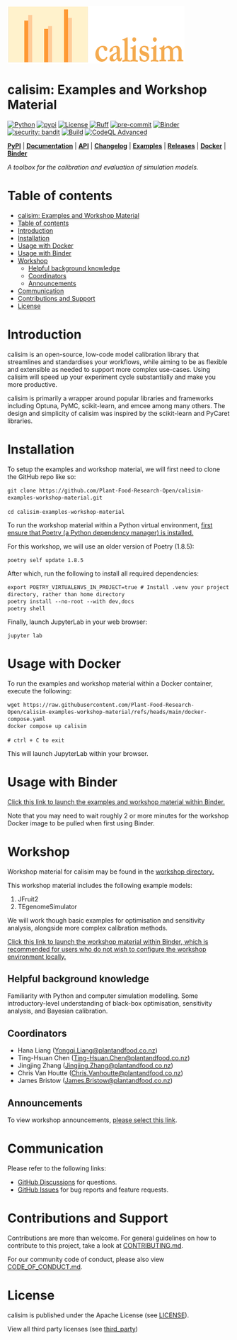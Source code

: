 <div align="left"><img src="https://raw.githubusercontent.com/Plant-Food-Research-Open/calisim/main/docs/assets/calisim_logo.png" width="400" height="130"/></div>

# calisim: Examples and Workshop Material

[![Python](https://img.shields.io/badge/python-3.10%20%7C%203.11%20%7C%203.12-blue)](https://www.python.org)
[![pypi](https://img.shields.io/pypi/v/calisim.svg)](https://pypi.python.org/pypi/calisim)
[![License](https://img.shields.io/badge/License-Apache_2.0-blue.svg)](https://opensource.org/licenses/Apache-2.0)
[![Ruff](https://img.shields.io/endpoint?url=https://raw.githubusercontent.com/astral-sh/ruff/main/assets/badge/v2.json)](https://github.com/astral-sh/ruff)
[![pre-commit](https://img.shields.io/badge/pre--commit-enabled-brightgreen?logo=pre-commit)](https://github.com/pre-commit/pre-commit)
[![Binder](https://mybinder.org/badge_logo.svg)](https://mybinder.org/v2/gh/Plant-Food-Research-Open/calisim-examples-workshop-material.git/HEAD)
[![security: bandit](https://img.shields.io/badge/security-bandit-yellow.svg)](https://github.com/PyCQA/bandit)
[![Build](https://github.com/Plant-Food-Research-Open/calisim-examples-workshop-material/actions/workflows/build.yaml/badge.svg?branch=main)](https://github.com/Plant-Food-Research-Open/calisim-examples-workshop-material/actions/workflows/build.yaml)
[![CodeQL Advanced](https://github.com/Plant-Food-Research-Open/calisim-examples-workshop-material/actions/workflows/codeql.yaml/badge.svg?branch=main)](https://github.com/Plant-Food-Research-Open/calisim-examples-workshop-material/actions/workflows/codeql.yaml)

[**PyPI**](https://pypi.python.org/pypi/calisim)
| [**Documentation**](https://calisim-examples-workshop-material.readthedocs.io)
| [**API**](https://calisim.readthedocs.io/en/latest/api_reference/index.html)
| [**Changelog**](https://calisim.readthedocs.io/en/latest/changelogs/changelog.html)
| [**Examples**](https://github.com/Plant-Food-Research-Open/calisim/tree/main/examples)
| [**Releases**](https://github.com/Plant-Food-Research-Open/calisim/releases)
| [**Docker**](https://github.com/Plant-Food-Research-Open/calisim/pkgs/container/calisim)
| [**Binder**](https://mybinder.org/v2/gh/Plant-Food-Research-Open/calisim-examples-workshop-material.git/HEAD)

*A toolbox for the calibration and evaluation of simulation models.*

# Table of contents

- [calisim: Examples and Workshop Material](#calisim-examples-and-workshop-material)
- [Table of contents](#table-of-contents)
- [Introduction](#introduction)
- [Installation](#installation)
- [Usage with Docker](#usage-with-docker)
- [Usage with Binder](#usage-with-binder)
- [Workshop](#workshop)
  - [Helpful background knowledge](#helpful-background-knowledge)
  - [Coordinators](#coordinators)
  - [Announcements](#announcements)
- [Communication](#communication)
- [Contributions and Support](#contributions-and-support)
- [License](#license)

# Introduction

calisim is an open-source, low-code model calibration library that streamlines and standardises your workflows, while aiming to be as flexible and extensible as needed to support more complex use-cases. Using calisim will speed up your experiment cycle substantially and make you more productive.

calisim is primarily a wrapper around popular libraries and frameworks including Optuna, PyMC, scikit-learn, and emcee among many others. The design and simplicity of calisim was inspired by the scikit-learn and PyCaret libraries.

# Installation

To setup the examples and workshop material, we will first need to clone the GitHub repo like so:

```
git clone https://github.com/Plant-Food-Research-Open/calisim-examples-workshop-material.git

cd calisim-examples-workshop-material
```

To run the workshop material within a Python virtual environment, [first ensure that Poetry (a Python dependency manager) is installed.](https://python-poetry.org/docs)

For this workshop, we will use an older version of Poetry (1.8.5):

```
poetry self update 1.8.5
```

After which, run the following to install all required dependencies:

```
export POETRY_VIRTUALENVS_IN_PROJECT=true # Install .venv your project directory, rather than home directory
poetry install --no-root --with dev,docs
poetry shell
```

Finally, launch JupyterLab in your web browser:

```
jupyter lab
```

# Usage with Docker

To run the examples and workshop material within a Docker container, execute the following:

```
wget https://raw.githubusercontent.com/Plant-Food-Research-Open/calisim-examples-workshop-material/refs/heads/main/docker-compose.yaml
docker compose up calisim

# ctrl + C to exit
```

This will launch JupyterLab within your browser.

# Usage with Binder

[Click this link to launch the examples and workshop material within Binder.](https://mybinder.org/v2/gh/Plant-Food-Research-Open/calisim-examples-workshop-material.git/HEAD)

Note that you may need to wait roughly 2 or more minutes for the workshop Docker image to be pulled when first using Binder.

# Workshop

Workshop material for calisim may be found in the [workshop directory.](workshop)

This workshop material includes the following example models:

1. JFruit2
2. TEgenomeSimulator

We will work though basic examples for optimisation and sensitivity analysis, alongside more complex calibration methods.

[Click this link to launch the workshop material within Binder, which is recommended for users who do not wish to configure the workshop environment locally.](https://mybinder.org/v2/gh/Plant-Food-Research-Open/calisim-examples-workshop-material.git/HEAD)

## Helpful background knowledge

Familiarity with Python and computer simulation modelling. Some introductory-level understanding of black-box optimisation, sensitivity analysis, and Bayesian calibration.

## Coordinators

- Hana Liang (Yongqi.Liang@plantandfood.co.nz)
- Ting-Hsuan Chen (Ting-Hsuan.Chen@plantandfood.co.nz)
- Jingjing Zhang (Jingjing.Zhang@plantandfood.co.nz)
- Chris Van Houtte (Chris.Vanhoutte@plantandfood.co.nz)
- James Bristow (James.Bristow@plantandfood.co.nz)

## Announcements

To view workshop announcements, [please select this link](https://github.com/Plant-Food-Research-Open/calisim-examples-workshop-material/tree/main/docs/source/communications_community/announcements.md).

# Communication

Please refer to the following links:

- [GitHub Discussions] for questions.
- [GitHub Issues] for bug reports and feature requests.

[GitHub Discussions]: https://github.com/Plant-Food-Research-Open/calisim-examples-workshop-material/discussions
[GitHub issues]: https://github.com/Plant-Food-Research-Open/calisim-examples-workshop-material/issues

# Contributions and Support

Contributions are more than welcome. For general guidelines on how to contribute to this project, take a look at [CONTRIBUTING.md](https://github.com/Plant-Food-Research-Open/calisim-examples-workshop-material/tree/main/CONTRIBUTING.md).

For our community code of conduct, please also view [CODE_OF_CONDUCT.md](https://github.com/Plant-Food-Research-Open/calisim-examples-workshop-material/tree/main/CODE_OF_CONDUCT.md).

# License

calisim is published under the Apache License (see [LICENSE](https://github.com/Plant-Food-Research-Open/calisim-examples-workshop-material/tree/main/LICENSE)).

View all third party licenses (see [third_party](https://github.com/Plant-Food-Research-Open/calisim/tree/main/third_party))
